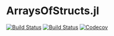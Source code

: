 # ArraysOfStructs.jl

[![Build Status](https://travis-ci.com/oschulz/ArraysOfStructs.jl.svg?branch=master)](https://travis-ci.com/oschulz/ArraysOfStructs.jl)
[![Build Status](https://ci.appveyor.com/api/projects/status/github/oschulz/ArraysOfStructs.jl?branch=master&svg=true)](https://ci.appveyor.com/project/oschulz/ArraysOfStructs-jl)
[![Codecov](https://codecov.io/gh/oschulz/ArraysOfStructs.jl/branch/master/graph/badge.svg)](https://codecov.io/gh/oschulz/ArraysOfStructs.jl)
